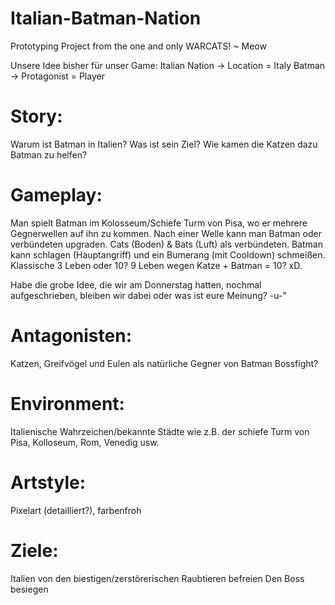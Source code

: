 # Italian-Batman-Nation
Prototyping Project from the one and only  WARCATS! ~ Meow

Unsere Idee bisher für unser Game:
Italian Nation -> Location = Italy
Batman -> Protagonist = Player

# Story:
Warum ist Batman in Italien? Was ist sein Ziel? Wie kamen die Katzen dazu Batman zu helfen?

# Gameplay: 
Man spielt Batman im Kolosseum/Schiefe Turm von Pisa, wo er mehrere Gegnerwellen auf ihn zu kommen. Nach einer Welle kann man Batman oder verbündeten upgraden. Cats (Boden) & Bats (Luft) als verbündeten. Batman kann schlagen (Hauptangriff) und ein Bumerang (mit Cooldown) schmeißen. Klassische 3 Leben oder 10? 9 Leben wegen Katze + Batman = 10? xD. 

Habe die grobe Idee, die wir am Donnerstag hatten, nochmal aufgeschrieben, bleiben wir dabei oder was ist eure Meinung? -u-"

# Antagonisten:
Katzen, Greifvögel und Eulen als natürliche Gegner von Batman
Bossfight?

# Environment:
Italienische Wahrzeichen/bekannte Städte wie z.B. der schiefe Turm von Pisa, Kolloseum, Rom, Venedig usw.

# Artstyle:
Pixelart (detailliert?), farbenfroh

# Ziele:
Italien von den biestigen/zerstörerischen Raubtieren befreien
Den Boss besiegen

